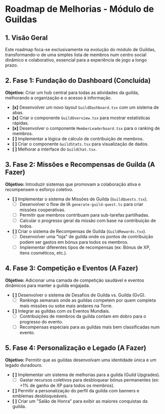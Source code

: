 # Roadmap de Melhorias - Módulo de Guildas

## 1. Visão Geral
Este roadmap foca-se exclusivamente na evolução do módulo de Guildas, transformando-o de uma simples lista de membros num centro social dinâmico e colaborativo, essencial para a experiência de jogo a longo prazo.

## 2. Fase 1: Fundação do Dashboard (Concluída)
**Objetivo:** Criar um hub central para todas as atividades da guilda, melhorando a organização e o acesso à informação.

- **[x]** Desenvolver um novo layout `GuildDashboard.tsx` com um sistema de abas.
- **[x]** Criar o componente `GuildOverview.tsx` para mostrar estatísticas rápidas.
- **[x]** Desenvolver o componente `MemberLeaderboard.tsx` para o ranking de membros.
- **[ ]** Implementar a lógica de cálculo de contribuição de membros.
- **[ ]** Criar o componente `GuildStats.tsx` para visualização de dados.
- **[ ]** Melhorar a interface do `GuildChat.tsx`.

## 3. Fase 2: Missões e Recompensas de Guilda (A Fazer)
**Objetivo:** Introduzir sistemas que promovam a colaboração ativa e recompensem o esforço coletivo.

- **[ ]** Implementar o sistema de Missões de Guilda (`GuildQuests.tsx`).
    - [ ] Desenvolver o flow de IA `generate-guild-quest.ts` para criar missões cooperativas.
    - [ ] Permitir que membros contribuam para sub-tarefas partilhadas.
    - [ ] Calcular o progresso geral da missão com base na contribuição de todos.
- **[ ]** Criar o sistema de Recompensas de Guilda (`GuildRewards.tsx`).
    - [ ] Desenvolver uma "loja" de guilda onde os pontos de contribuição podem ser gastos em bónus para todos os membros.
    - [ ] Implementar diferentes tipos de recompensas (ex: Bónus de XP, itens cosméticos, etc.).

## 4. Fase 3: Competição e Eventos (A Fazer)
**Objetivo:** Adicionar uma camada de competição saudável e eventos dinâmicos para manter a guilda engajada.

- **[ ]** Desenvolver o sistema de Desafios de Guilda vs. Guilda (GvG).
    - [ ] Rankings semanais onde as guildas competem por quem completa mais missões ou sobe mais andares na Torre.
- **[ ]** Integrar as guildas com os Eventos Mundiais.
    - [ ] Contribuições de membros da guilda contam em dobro para o progresso do evento.
    - [ ] Recompensas especiais para as guildas mais bem classificadas num evento.

## 5. Fase 4: Personalização e Legado (A Fazer)
**Objetivo:** Permitir que as guildas desenvolvam uma identidade única e um legado duradouro.

- **[ ]** Implementar um sistema de melhorias para a guilda (Guild Upgrades).
    - [ ] Gastar recursos coletivos para desbloquear bónus permanentes (ex: +1% de ganho de XP para todos os membros).
- **[ ]** Permitir a personalização do perfil da guilda com banners e emblemas desbloqueáveis.
- **[ ]** Criar um "Salão de Honra" para exibir as maiores conquistas da guilda.
